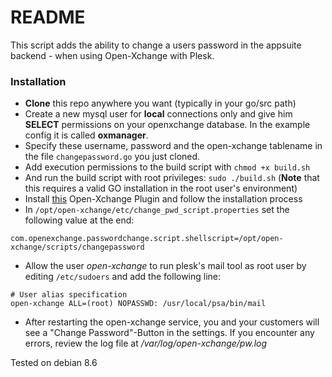 # README #

This script adds the ability to change a users password in the appsuite backend - when using Open-Xchange with Plesk.

### Installation ###

* **Clone** this repo anywhere you want (typically in your go/src path)
* Create a new mysql user for **local** connections only and give him **SELECT** permissions on your openxchange database. In the example config it is called **oxmanager**.
* Specify these username, password and the open-xchange tablename in the file `changepassword.go` you just cloned.
* Add execution permissions to the build script with `chmod +x build.sh`
* And run the build script with root privileges: `sudo ./build.sh` (**Note** that this requires a valid GO installation in the root user's environment)
* Install [this](http://oxpedia.org/wiki/index.php?title=ChangePasswordExternal) Open-Xchange Plugin and follow the installation process
* In `/opt/open-xchange/etc/change_pwd_script.properties` set the following value at the end:
```
com.openexchange.passwordchange.script.shellscript=/opt/open-xchange/scripts/changepassword
```
* Allow the user *open-xchange* to run plesk's mail tool as root user by editing `/etc/sudoers` and add the following line:
```
# User alias specification
open-xchange ALL=(root) NOPASSWD: /usr/local/psa/bin/mail
```
* After restarting the open-xchange service, you and your customers will see a "Change Password"-Button in the settings. If you encounter any errors, review the log file at */var/log/open-xchange/pw.log*

Tested on debian 8.6

